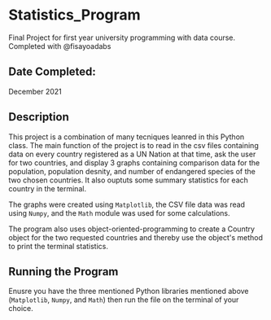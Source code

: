 # Statistics_Program
Final Project for first year university programming with data course. Completed with @fisayoadabs

## Date Completed: 
December 2021

## Description
This project is a combination of many tecniques leanred in this Python class. The main function of the project is to read in the csv files containing data on every country registered as a UN Nation at that time, ask the user for two countries, and display 3 graphs containing comparison data for the population, population desnity, and number of endangered species of the two chosen countries. It also ouptuts some summary statistics for each country in the terminal.

The graphs were created using `Matplotlib`, the CSV file data was read using `Numpy`,  and the `Math` module was used for some calculations.

The program also uses object-oriented-programming to create a Country object for the two requested countries and thereby use the object's method to print the terminal statistics. 

## Running the Program
Enusre you have the three mentioned Python libraries mentioned above (`Matplotlib`, `Numpy`, and `Math`) then run the file on the terminal of your choice.
